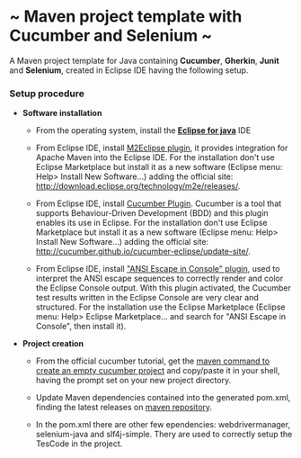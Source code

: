 # ~ Maven project template with Cucumber and Selenium ~

A Maven project template for Java containing **Cucumber**, **Gherkin**, **Junit** and **Selenium**, created in Eclipse IDE having the following setup.

### Setup procedure

- **Software installation**

  - From the operating system, install the **[Eclipse for java](https://www.eclipse.org/downloads/packages/release/2018-09/r/eclipse-ide-java-developers "https://www.eclipse.org/downloads/packages/release/2018-09/r/eclipse-ide-java-developers")** IDE

  - From Eclipse IDE, install [M2Eclipse plugin](https://www.eclipse.org/m2e/ "www.eclipse.org/m2e"), it provides integration for Apache Maven into the Eclipse IDE. For the installation don't use Eclipse Marketplace but install it as a new software (Eclipse menu: Help> Install New Software...) adding the official site: http://download.eclipse.org/technology/m2e/releases/.

  - From Eclipse IDE, install [Cucumber Plugin](https://cucumber.github.io/cucumber-eclipse/ "https://cucumber.github.io/cucumber-eclipse/"). Cucumber is a tool that supports Behaviour-Driven Development (BDD) and this plugin enables its use in Eclipse. For the installation don't use Eclipse Marketplace but install it as a new software (Eclipse menu: Help> Install New Software...) adding the official site: http://cucumber.github.io/cucumber-eclipse/update-site/.

  - From Eclipse IDE, install ["ANSI Escape in Console" plugin](https://marketplace.eclipse.org/content/ansi-escape-console "https://marketplace.eclipse.org/content/ansi-escape-console"), used to interpret the ANSI escape sequences to correctly render and color the Eclipse Console output. With this plugin activated, the Cucumber test results written in the Eclipse Console are very clear and structured. For the installation use the Eclipse Marketplace (Eclipse menu: Help> Eclipse Marketplace... and search for "ANSI Escape in Console", then install it).

- **Project creation**

  - From the official cucumber tutorial, get the [maven command to create an empty cucumber project](https://docs.cucumber.io/guides/10-minute-tutorial/#create-an-empty-cucumber-project "https://docs.cucumber.io/guides/10-minute-tutorial/#create-an-empty-cucumber-project") and copy/paste it in your shell, having the prompt set on your new project directory.

  - Update Maven dependencies contained into the generated pom.xml, finding the latest releases on [maven repository](https://mvnrepository.com "https://mvnrepository.com").

  - In the pom.xml there are other few ependencies: webdrivermanager, selenium-java and slf4j-simple. Thery are used to correctly setup the TesCode in the project.